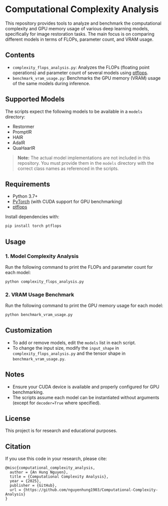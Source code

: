 # Computational Complexity Analysis

This repository provides tools to analyze and benchmark the computational complexity and GPU memory usage of various deep learning models, specifically for image restoration tasks. The main focus is on comparing different models in terms of FLOPs, parameter count, and VRAM usage.

## Contents
- `complexity_flops_analysis.py`: Analyzes the FLOPs (floating point operations) and parameter count of several models using [ptflops](https://github.com/sovrasov/flops-counter.pytorch).
- `benchmark_vram_usage.py`: Benchmarks the GPU memory (VRAM) usage of the same models during inference.

## Supported Models
The scripts expect the following models to be available in a `models` directory:
- Restormer
- PromptIR
- HAIR
- AdaIR
- QuaHaarIR

> **Note:** The actual model implementations are not included in this repository. You must provide them in the `models` directory with the correct class names as referenced in the scripts.

## Requirements
- Python 3.7+
- [PyTorch](https://pytorch.org/) (with CUDA support for GPU benchmarking)
- [ptflops](https://github.com/sovrasov/flops-counter.pytorch)

Install dependencies with:
```bash
pip install torch ptflops
```

## Usage

### 1. Model Complexity Analysis
Run the following command to print the FLOPs and parameter count for each model:
```bash
python complexity_flops_analysis.py
```

### 2. VRAM Usage Benchmark
Run the following command to print the GPU memory usage for each model:
```bash
python benchmark_vram_usage.py
```

## Customization
- To add or remove models, edit the `models` list in each script.
- To change the input size, modify the `input_shape` in `complexity_flops_analysis.py` and the tensor shape in `benchmark_vram_usage.py`.

## Notes
- Ensure your CUDA device is available and properly configured for GPU benchmarking.
- The scripts assume each model can be instantiated without arguments (except for `decoder=True` where specified).

## License
This project is for research and educational purposes.

## Citation
If you use this code in your research, please cite:
```
@misc{computational_complexity_analysis,
  author = {An Hung Nguyen},
  title = {Computational Complexity Analysis},
  year = {2025},
  publisher = {GitHub},
  url = {https://github.com/nguyenhung1903/Computational-Complexity-Analysis}
}
```

